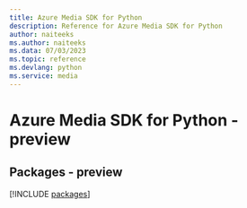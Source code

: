 ```yaml
---
title: Azure Media SDK for Python
description: Reference for Azure Media SDK for Python
author: naiteeks
ms.author: naiteeks
ms.data: 07/03/2023
ms.topic: reference
ms.devlang: python
ms.service: media
---
```

# Azure Media SDK for Python - preview
## Packages - preview
[!INCLUDE [packages](media-index.md)]